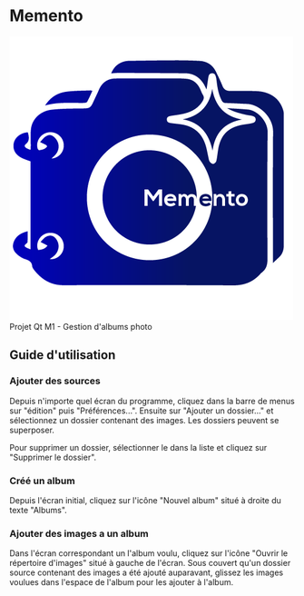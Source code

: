# Memento
![Logo de Memento](images/splash2.png)
Projet Qt M1 - Gestion d'albums photo

## Guide d'utilisation
### Ajouter des sources
Depuis n'importe quel écran du programme, cliquez dans la barre de menus sur "édition" puis "Préférences...".
Ensuite sur "Ajouter un dossier..." et sélectionnez un dossier contenant des images. Les dossiers peuvent se superposer.

Pour supprimer un dossier, sélectionner le dans la liste et cliquez sur "Supprimer le dossier".

### Créé un album
Depuis l'écran initial, cliquez sur l'icône "Nouvel album" situé à droite du texte "Albums".

### Ajouter des images a un album
Dans l'écran correspondant un l'album voulu, cliquez sur l'icône "Ouvrir le répertoire d'images" situé à gauche de l'écran.
Sous couvert qu'un dossier source contenant des images a été ajouté auparavant, glissez les images voulues dans l'espace de l'album pour les ajouter à l'album.
